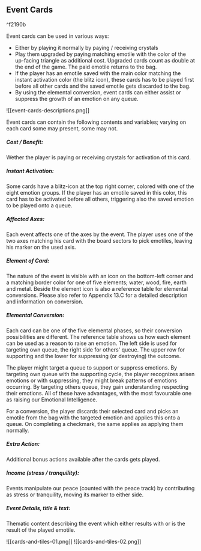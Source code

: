 ## Event Cards
^f2190b

Event cards can be used in various ways:
- Either by playing it normally by paying / receiving crystals
- Play them upgraded by paying matching emotile with the color of the up-facing triangle as additional cost. Upgraded cards count as double at the end of the game. The paid emotile returns to the bag.
- If the player has an emotile saved with the main color matching the instant activation color (the blitz icon), these cards has to be played first before all other cards and the saved emotile gets discarded to the bag.
- By using the elemental conversion, event cards can either assist or suppress the growth of an emotion on any queue. 

![[event-cards-descriptions.png]]

Event cards can contain the following contents and variables; varying on each card some may present, some may not.
##### Cost / Benefit: 
Wether the player is paying or receiving crystals for activation of this card.
##### Instant Activation:
Some cards have a blitz-icon at the top right corner, colored with one of the eight emotion groups. If the player has an emotile saved in this color, this card has to be activated before all others, triggering also the saved emotion to be played onto a queue. 
##### Affected Axes:
Each event affects one of the axes by the event. The player uses one of the two axes matching his card with the board sectors to pick emotiles, leaving his marker on the used axis.
##### Element of Card:
The nature of the event is visible with an icon on the bottom-left corner and a matching border color for one of five elements; water, wood, fire, earth and metal. Beside the element icon is also a reference table for elemental conversions. Please also refer to Appendix 13.C for a detailed description and information on conversion.
##### Elemental Conversion:

Each card can be one of the five elemental phases, so their conversion possibilities are different. The reference table shows us how each element can be used as a reason to raise an emotion. 
The left side is used for targeting own queue, the right side for others' queue. 
The upper row for supporting and the lower for suppressing (or destroying) the outcome. 

The player might target a queue to support or suppress emotions.
By targeting own queue with the supporting cycle, the player recognizes arisen emotions or with suppressing, they might break patterns of emotions occurring. By targeting others queue, they gain understanding respecting their emotions. All of these have advantages, with the most favourable one as raising our Emotional Intelligence.

For a conversion, the player discards their selected card and picks an emotile from the bag with the targeted emotion and applies this onto a queue. On completing a checkmark, the same applies as applying them normally. 
##### Extra Action:
Additional bonus actions available after the cards gets played. 
##### Income (stress / tranquility):
Events manipulate our peace (counted with the peace track) by contributing as stress or tranquility, moving its marker to either side.
##### Event Details, title & text:
Thematic content describing the event which either results with or is the result of the played emotile.

![[cards-and-tiles-01.png]]
![[cards-and-tiles-02.png]]





